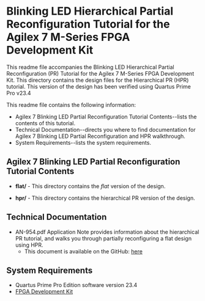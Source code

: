 # Blinking LED Hierarchical Partial Reconfiguration Tutorial for the Agilex 7 M-Series FPGA Development Kit

This readme file accompanies the Blinking LED Hierarchical Partial Reconfiguration (PR) Tutorial for the Agilex 7 M-Series FPGA Development Kit. This directory contains the design files for the Hierarchical PR (HPR) tutorial. This version of the design has been verified using Quartus Prime Pro v23.4

This readme file contains the following information:

*  Agilex 7 Blinking LED Partial Reconfiguration Tutorial Contents--lists the contents of this tutorial.
*  Technical Documentation--directs you where to find documentation for Agilex 7 Blinking LED Partial Reconfiguration and HPR walkthrough.
*  System Requirements--lists the system requirements.

## Agilex 7 Blinking LED Partial Reconfiguration Tutorial Contents

*  **flat/** - This directory contains the *flat* version of the design. 

*  **hpr/** - This directory contains the hierarchical PR version of the design. 

## Technical Documentation

*  AN-954.pdf Application Note provides information about the hierarchical PR tutorial, and walks you through partially reconfiguring a flat design using HPR.
   *  This document is available on the GitHub: [here](AN-954.pdf)

## System Requirements

*  Quartus Prime Pro Edition software version 23.4
*  [FPGA Development Kit](https://www.intel.com/content/www/us/en/products/details/fpga/development-kits/agilex.html)

